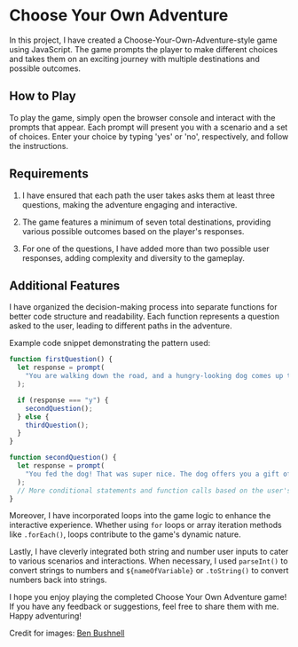 # Choose Your Own Adventure 

In this project, I have created a Choose-Your-Own-Adventure-style game using JavaScript. The game prompts the player to make different choices and takes them on an exciting journey with multiple destinations and possible outcomes.

## How to Play

To play the game, simply open the browser console and interact with the prompts that appear. Each prompt will present you with a scenario and a set of choices. Enter your choice by typing 'yes' or 'no', respectively, and follow the instructions.

## Requirements

1. I have ensured that each path the user takes asks them at least three questions, making the adventure engaging and interactive.

2. The game features a minimum of seven total destinations, providing various possible outcomes based on the player's responses.

3. For one of the questions, I have added more than two possible user responses, adding complexity and diversity to the gameplay.

## Additional Features

I have organized the decision-making process into separate functions for better code structure and readability. Each function represents a question asked to the user, leading to different paths in the adventure.

Example code snippet demonstrating the pattern used:

```js
function firstQuestion() {
  let response = prompt(
    "You are walking down the road, and a hungry-looking dog comes up to you, sniffing for treats. You have a cracker wrapped in plastic in your pocket. Do you feed the cracker to the dog? (choose y or n)"
  );

  if (response === "y") {
    secondQuestion();
  } else {
    thirdQuestion();
  }
}

function secondQuestion() {
  let response = prompt(
    "You fed the dog! That was super nice. The dog offers you a gift of a watch or a pony? (choose watch or pony)"
  );
  // More conditional statements and function calls based on the user's response
}
```

Moreover, I have incorporated loops into the game logic to enhance the interactive experience. Whether using `for` loops or array iteration methods like `.forEach()`, loops contribute to the game's dynamic nature.

Lastly, I have cleverly integrated both string and number user inputs to cater to various scenarios and interactions. When necessary, I used `parseInt()` to convert strings to numbers and `${nameOfVariable}` or `.toString()` to convert numbers back into strings.

I hope you enjoy playing the completed Choose Your Own Adventure game! If you have any feedback or suggestions, feel free to share them with me. Happy adventuring!

Credit for images: [Ben Bushnell](https://www.deviantart.com/benbushnell)
